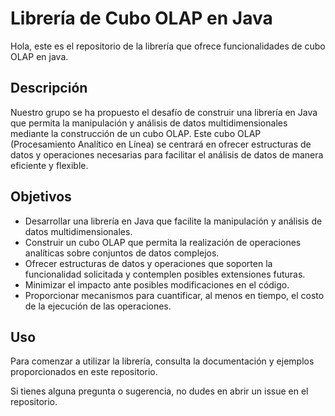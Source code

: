 # Librería de Cubo OLAP en Java

Hola, este es el repositorio de la librería que ofrece funcionalidades de cubo OLAP en java.

## Descripción

Nuestro grupo se ha propuesto el desafío de construir una librería en Java que permita la manipulación y análisis de datos multidimensionales mediante la construcción de un cubo OLAP. Este cubo OLAP (Procesamiento Analítico en Línea) se centrará en ofrecer estructuras de datos y operaciones necesarias para facilitar el análisis de datos de manera eficiente y flexible.

## Objetivos 

- Desarrollar una librería en Java que facilite la manipulación y análisis de datos multidimensionales.
- Construir un cubo OLAP que permita la realización de operaciones analíticas sobre conjuntos de datos complejos.
- Ofrecer estructuras de datos y operaciones que soporten la funcionalidad solicitada y contemplen posibles extensiones futuras.
- Minimizar el impacto ante posibles modificaciones en el código.
- Proporcionar mecanismos para cuantificar, al menos en tiempo, el costo de la ejecución de las operaciones.

## Uso

Para comenzar a utilizar la librería, consulta la documentación y ejemplos proporcionados en este repositorio.

Si tienes alguna pregunta o sugerencia, no dudes en abrir un issue en el repositorio.
